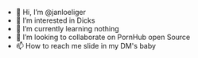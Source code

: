 - 👋 Hi, I’m @janloeliger
- 👀 I’m interested in Dicks
- 🌱 I’m currently learning nothing
- 💞️ I’m looking to collaborate on PornHub open Source
- 📫 How to reach me slide in my DM's baby

<!---
janloeliger/janloeliger is a ✨ special ✨ repository because its `README.md` (this file) appears on your GitHub profile.
You can click the Preview link to take a look at your changes.
--->
